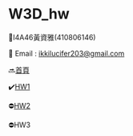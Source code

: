 # W3D_hw
:eyes:I4A46黃資雅(410806146)


:speech_balloon: Email : [ikkilucifer203@gmail.com](mailto:ikkilucifer2073@gmail.com)


:soon:[首頁](https://ikkilucifer2073.github.io/W3D_hw/index.html)

:heavy_check_mark:[HW1](https://ikkilucifer2073.github.io/W3D_hw/hw1.html)

:no_entry:[HW2](https://ikkilucifer2073.github.io/W3D_hw/hw2.html)

:no_entry:HW3

